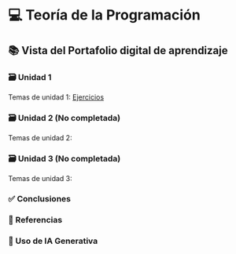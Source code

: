 # 💻 Teoría de la Programación

## 📚 Vista del Portafolio digital de aprendizaje

### 🗃️ Unidad 1
Temas de unidad 1:
[Ejercicios](unidad1.md)
### 🗃️ Unidad 2 (No completada)
Temas de unidad 2:
### 🗃️ Unidad 3 (No completada)
Temas de unidad 3:

### ✅ Conclusiones

### 📖 Referencias

### 🤖 Uso de IA Generativa
